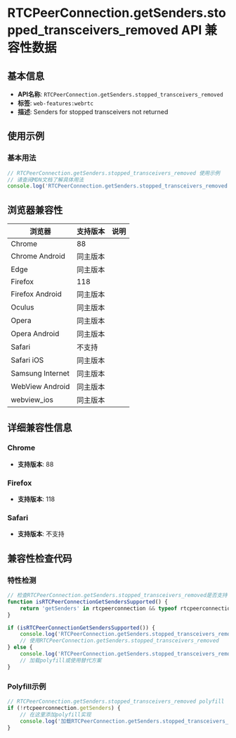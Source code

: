 # RTCPeerConnection.getSenders.stopped_transceivers_removed API 兼容性数据

## 基本信息

- **API名称**: `RTCPeerConnection.getSenders.stopped_transceivers_removed`
- **标签**: `web-features:webrtc`
- **描述**: Senders for stopped transceivers not returned

## 使用示例

### 基本用法

```javascript
// RTCPeerConnection.getSenders.stopped_transceivers_removed 使用示例
// 请查阅MDN文档了解具体用法
console.log('RTCPeerConnection.getSenders.stopped_transceivers_removed API');
```

## 浏览器兼容性

| 浏览器 | 支持版本 | 说明 |
|--------|----------|------|
| Chrome | 88 |  |
| Chrome Android | 同主版本 |  |
| Edge | 同主版本 |  |
| Firefox | 118 |  |
| Firefox Android | 同主版本 |  |
| Oculus | 同主版本 |  |
| Opera | 同主版本 |  |
| Opera Android | 同主版本 |  |
| Safari | 不支持 |  |
| Safari iOS | 同主版本 |  |
| Samsung Internet | 同主版本 |  |
| WebView Android | 同主版本 |  |
| webview_ios | 同主版本 |  |

## 详细兼容性信息

### Chrome

- **支持版本**: 88

### Firefox

- **支持版本**: 118

### Safari

- **支持版本**: 不支持

## 兼容性检查代码

### 特性检测

```javascript
// 检查RTCPeerConnection.getSenders.stopped_transceivers_removed是否支持
function isRTCPeerConnectionGetSendersSupported() {
    return 'getSenders' in rtcpeerconnection && typeof rtcpeerconnection.getSenders === 'function';
}

if (isRTCPeerConnectionGetSendersSupported()) {
    console.log('RTCPeerConnection.getSenders.stopped_transceivers_removed 支持');
    // 使用RTCPeerConnection.getSenders.stopped_transceivers_removed
} else {
    console.log('RTCPeerConnection.getSenders.stopped_transceivers_removed 不支持，需要polyfill');
    // 加载polyfill或使用替代方案
}
```

### Polyfill示例

```javascript
// RTCPeerConnection.getSenders.stopped_transceivers_removed polyfill
if (!rtcpeerconnection.getSenders) {
    // 在这里添加polyfill实现
    console.log('加载RTCPeerConnection.getSenders.stopped_transceivers_removed polyfill');
}
```

